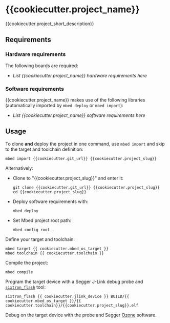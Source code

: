 # {{cookiecutter.project_name}}
{{cookiecutter.project_short_description}}

## Requirements
### Hardware requirements
The following boards are required:
- *List {{cookiecutter.project_name}} hardware requirements here*

### Software requirements
{{cookiecutter.project_name}} makes use of the following libraries (automatically
imported by `mbed deploy` or `mbed import`):
- *List {{cookiecutter.project_name}} software requirements here*

## Usage
To clone **and** deploy the project in one command, use `mbed import` and skip to the
target and toolchain definition:
```shell
mbed import {{cookiecutter.git_url}} {{cookiecutter.project_slug}}
```

Alternatively:

- Clone to "{{cookiecutter.project_slug}}" and enter it:
  ```shell
  git clone {{cookiecutter.git_url}} {{cookiecutter.project_slug}}
  cd {{cookiecutter.project_slug}}
  ```

- Deploy software requirements with:
  ```shell
  mbed deploy
  ```

- Set Mbed project root path:
  ```shell
  mbed config root .
  ```

Define your target and toolchain:
```shell
mbed target {{ cookiecutter.mbed_os_target }}
mbed toolchain {{ cookiecutter.toolchain }}
```

Compile the project:
```shell
mbed compile
```

Program the target device with a Segger J-Link debug probe and
[`sixtron_flash`](https://gitlab.com/catie_6tron/6tron-flash) tool:
```shell
sixtron_flash {{ cookiecutter.jlink_device }} BUILD/{{ cookiecutter.mbed_os_target }}/{{ cookiecutter.toolchain}}/{{cookiecutter.project_slug}}.elf
```

Debug on the target device with the probe and Segger
[Ozone](https://www.segger.com/products/development-tools/ozone-j-link-debugger)
software.

